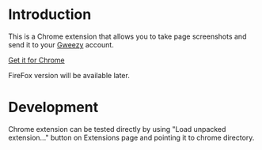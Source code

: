 # Introduction
This is a Chrome extension that allows you to take page screenshots and send it to your [Gweezy](http://www.gweezy.com/gweezy/main) account.

[Get it for Chrome](https://chrome.google.com/webstore/detail/bugsnap/mfodpdfcbkmkdebahlkghnegochneenh)

FireFox version will be available later.

# Development

Chrome extension can be tested directly by using "Load unpacked extension..."
button on Extensions page and pointing it to chrome directory.